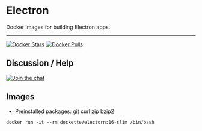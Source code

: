 # Electron

Docker images for building Electron apps.

------

[![Docker Stars](https://img.shields.io/docker/stars/dockette/electron.svg?style=flat)](https://hub.docker.com/r/dockette/electron/)
[![Docker Pulls](https://img.shields.io/docker/pulls/dockette/electron.svg?style=flat)](https://hub.docker.com/r/dockette/electron/)

## Discussion / Help

[![Join the chat](https://img.shields.io/gitter/room/dockette/dockette.svg?style=flat-square)](https://gitter.im/dockette/dockette?utm_source=badge&utm_medium=badge&utm_campaign=pr-badge&utm_content=badge)

## Images

- Preinstalled packages: git curl zip bzip2

```
docker run -it --rm dockette/electorn:16-slim /bin/bash
```
